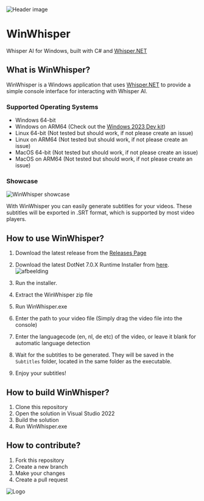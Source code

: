 ![Header image](https://user-images.githubusercontent.com/33700526/222953487-2e7c4ec4-ce4e-4675-ae2f-ea5972aef669.png)

# WinWhisper
Whisper AI for Windows, built with C# and [Whisper.NET](https://github.com/sandrohanea/whisper.net)

## What is WinWhisper?
WinWhisper is a Windows application that uses [Whisper.NET](https://github.com/sandrohanea/whisper.net) to provide a simple console interface for interacting with Whisper AI.

### Supported Operating Systems
- Windows 64-bit
- Windows on ARM64 (Check out the [Windows 2023 Dev kit](https://learn.microsoft.com/en-us/windows/arm/dev-kit/))
- Linux 64-bit (Not tested but should work, if not please create an issue)
- Linux on ARM64 (Not tested but should work, if not please create an issue)
- MacOS 64-bit (Not tested but should work, if not please create an issue)
- MacOS on ARM64 (Not tested but should work, if not please create an issue)

### Showcase
![WinWhisper showcase](https://user-images.githubusercontent.com/33700526/222954203-adb416b6-9fe3-490b-b33f-9051e9579031.gif)


With WinWhisper you can easily generate subtitles for your videos. These subtitles will be exported in .SRT format, which is supported by most video players.

## How to use WinWhisper?
1. Download the latest release from the [Releases Page](https://github.com/GewoonJaap/WinWhisper/releases)
2. Download the latest DotNet 7.0.X Runtime Installer from [here](https://dotnet.microsoft.com/en-us/download/dotnet/7.0).
![afbeelding](https://github.com/GewoonJaap/WinWhisper/assets/33700526/10d9684f-ba22-4d70-b43c-f8f56029e045)

3. Run the installer.
4. Extract the WinWhisper zip file
5. Run WinWhisper.exe
6. Enter the path to your video file (Simply drag the video file into the console)
7. Enter the languagecode (en, nl, de etc) of the video, or leave it blank for automatic language detection
8. Wait for the subtitles to be generated. They will be saved in the `Subtitles` folder, located in the same folder as the executable.
9. Enjoy your subtitles!

## How to build WinWhisper?
1. Clone this repository
2. Open the solution in Visual Studio 2022
3. Build the solution
4. Run WinWhisper.exe

## How to contribute?
1. Fork this repository
2. Create a new branch
3. Make your changes
4. Create a pull request


![Logo](https://user-images.githubusercontent.com/33700526/222953513-d2122c07-4bac-4169-9ce1-16ffe74273c6.png)
